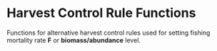 # Harvest Control Rule Functions
Functions for alternative harvest control rules used for setting fishing mortality rate **F** or **biomass/abundance** level.
